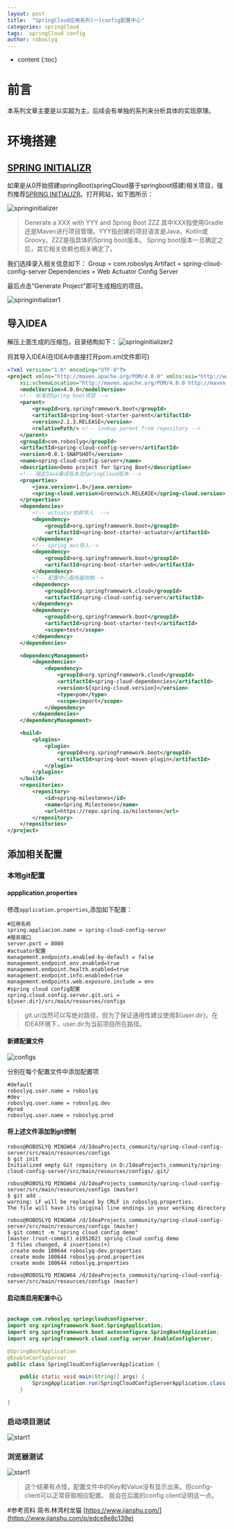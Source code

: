 ```yaml
---
layout: post
title:  "SpringCloud应用系列(一)config配置中心"
categories: springCloud
tags:  springCloud config
author: roboslyq
---
```


* content
{:toc}

# 前言
本系列文章主要是以实超为主，后续会有单独的系列来分析具体的实现原理。

# 环境搭建
## [SPRING INITIALIZR](https://start.spring.io/)
如果是从0开始搭建springBoot(springCloud基于springboot搭建)相关项目，强烈推荐[SPRING INITIALIZR](https://start.spring.io/)。打开网站，如下图所示：

![springinitializer](https://roboslyq.github.io/images/spring-cloud/spring-cloud-config/springinitializer.jpg)

> Generate a XXX with YYY and Spring Boot ZZZ
其中XXX指使用Gradle还是Maven进行项目管理。YYY指创建的项目语言是Java，Kotlin或Groovy。ZZZ是指具体的Spring boot版本。
Spring boot版本一旦确定之后，其它相关依赖也相关确定了。

我们选择录入相关信息如下：
Group = com.roboslyq
Artifact = spring-cloud-config-server
Dependencies = Web Actuator Config Server

最后点击"Generate Project"即可生成相应的项目。


![springinitializer1](https://roboslyq.github.io/images/spring-cloud/spring-cloud-config/springinitializer1.jpg)

## 导入IDEA

解压上面生成的压缩包，目录结构如下：
![springinitializer2](https://roboslyq.github.io/images/spring-cloud/spring-cloud-config/springinitializer2.jpg)

将其导入IDEA(在IDEA中直接打开pom.xml文件即可)

```xml
<?xml version="1.0" encoding="UTF-8"?>
<project xmlns="http://maven.apache.org/POM/4.0.0" xmlns:xsi="http://www.w3.org/2001/XMLSchema-instance"
	xsi:schemaLocation="http://maven.apache.org/POM/4.0.0 http://maven.apache.org/xsd/maven-4.0.0.xsd">
	<modelVersion>4.0.0</modelVersion>
	<!-- 标准的Spring boot项目 -->
	<parent>
		<groupId>org.springframework.boot</groupId>
		<artifactId>spring-boot-starter-parent</artifactId>
		<version>2.1.3.RELEASE</version>
		<relativePath/> <!-- lookup parent from repository -->
	</parent>
	<groupId>com.roboslyq</groupId>
	<artifactId>spring-cloud-config-server</artifactId>
	<version>0.0.1-SNAPSHOT</version>
	<name>spring-cloud-config-server</name>
	<description>Demo project for Spring Boot</description>
	<!-- 指定Java编译版本及SpringCloud版本 -->
	<properties>
		<java.version>1.8</java.version>
		<spring-cloud.version>Greenwich.RELEASE</spring-cloud.version>
	</properties>
	<dependencies>
		<!-- actuator依赖导入  -->
		<dependency>
			<groupId>org.springframework.boot</groupId>
			<artifactId>spring-boot-starter-actuator</artifactId>
		</dependency>
		<!-- spring mvc导入-->
		<dependency>
			<groupId>org.springframework.boot</groupId>
			<artifactId>spring-boot-starter-web</artifactId>
		</dependency>
		<!-- 配置中心服务器依赖-->
		<dependency>
			<groupId>org.springframework.cloud</groupId>
			<artifactId>spring-cloud-config-server</artifactId>
		</dependency>
		<dependency>
			<groupId>org.springframework.boot</groupId>
			<artifactId>spring-boot-starter-test</artifactId>
			<scope>test</scope>
		</dependency>
	</dependencies>

	<dependencyManagement>
		<dependencies>
			<dependency>
				<groupId>org.springframework.cloud</groupId>
				<artifactId>spring-cloud-dependencies</artifactId>
				<version>${spring-cloud.version}</version>
				<type>pom</type>
				<scope>import</scope>
			</dependency>
		</dependencies>
	</dependencyManagement>

	<build>
		<plugins>
			<plugin>
				<groupId>org.springframework.boot</groupId>
				<artifactId>spring-boot-maven-plugin</artifactId>
			</plugin>
		</plugins>
	</build>
	<repositories>
		<repository>
			<id>spring-milestones</id>
			<name>Spring Milestones</name>
			<url>https://repo.spring.io/milestone</url>
		</repository>
	</repositories>
</project>
```

## 添加相关配置
### 本地git配置
#### appplication.properties
修改`application.properties`,添加如下配置：

```property
#应用名称
spring.appliacion.name = spring-cloud-config-server
#服务端口
server.port = 8080
#actuator配置
management.endpoints.enabled-by-default = false
management.endpoint.env.enabled=true
management.endpoint.health.enabled=true
management.endpoint.info.enabled=true
management.endpoints.web.exposure.include = env
#spring cloud config配置
spring.cloud.config.server.git.uri = ${user.dir}/src/main/resources/configs

```
> git.uri当然可以写绝对路径，但为了保证通用性建议使用${user.dir}。在IDEA环境下，user.dir为当前项目所在路径。

#### 新建配置文件

![configs](https://roboslyq.github.io/images/spring-cloud/spring-cloud-config/configs.jpg)

分别在每个配置文件中添加配置项

```property
#default
roboslyq.user.name = roboslyq
#dev
roboslyq.user.name = roboslyq.dev
#prod
roboslyq.user.name = roboslyq.prod
```
#### 将上述文件添加到git控制
```
robos@ROBOSLYQ MINGW64 /d/IdeaProjects_community/spring-cloud-config-server/src/main/resources/configs
$ git init
Initialized empty Git repository in D:/IdeaProjects_community/spring-cloud-config-server/src/main/resources/configs/.git/

robos@ROBOSLYQ MINGW64 /d/IdeaProjects_community/spring-cloud-config-server/src/main/resources/configs (master)
$ git add .
warning: LF will be replaced by CRLF in roboslyq.properties.
The file will have its original line endings in your working directory

robos@ROBOSLYQ MINGW64 /d/IdeaProjects_community/spring-cloud-config-server/src/main/resources/configs (master)
$ git commit -m "spring cloud config demo"
[master (root-commit) e195202] spring cloud config demo
 3 files changed, 4 insertions(+)
 create mode 100644 roboslyq-dev.properties
 create mode 100644 roboslyq-prod.properties
 create mode 100644 roboslyq.properties

robos@ROBOSLYQ MINGW64 /d/IdeaProjects_community/spring-cloud-config-server/src/main/resources/configs (master)

```
#### 启动类启用配置中心

```java

package com.roboslyq.springcloudconfigserver;
import org.springframework.boot.SpringApplication;
import org.springframework.boot.autoconfigure.SpringBootApplication;
import org.springframework.cloud.config.server.EnableConfigServer;

@SpringBootApplication
@EnableConfigServer
public class SpringCloudConfigServerApplication {

	public static void main(String[] args) {
		SpringApplication.run(SpringCloudConfigServerApplication.class, args);
	}

}
```
### 启动项目测试

![start1](https://roboslyq.github.io/images/spring-cloud/spring-cloud-config/startlog.jpg)

### 浏览器测试

![start1](https://roboslyq.github.io/images/spring-cloud/spring-cloud-config/broswer-test1.jpg)

> 这个结果有点怪，配置文件中的Key和Value没有显示出来。但config-client可以正常获取相应配置。
我会在后面的config client证明这一点。

#参考资料
简书.林湾村龙猫 [https://www.jianshu.com/](https://www.jianshu.com/p/edce8e8c139e)
